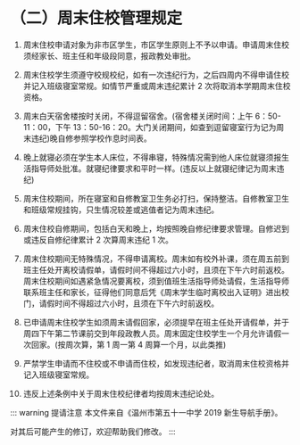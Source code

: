 # （二）周末住校管理规定

1. 周末住校申请对象为非市区学生，市区学生原则上不予以申请。申请周末住校须经家长、班主任和年级段同意，报政教处审批。

2. 周末住校学生须遵守校规校纪，如有一次违纪行为，之后四周内不得申请住校并记入班级寝室常规。如情节严重或周末违纪累计 2 次将取消本学期周末住校资格。

3. 周末白天宿舍楼按时关闭，不得逗留宿舍。(宿舍楼关闭时间：上午 6：50-11：00，下午 13：50-16：20。大门关闭期间，如查到逗留寝室行为记为周末违纪)晚自修参照学校作息时间表。

4. 晚上就寝必须在学生本人床位，不得串寝，特殊情况需到他人床位就寝须报生活指导师处批准。就寝纪律要求和平时一样。(违反以上就寝纪律记为周末违纪)

5. 周末住校期间，所在寝室和自修教室卫生务必打扫，保持整洁。自修教室卫生和班级常规挂钩，只生情况较差或逃值者记为周末违纪。

6. 周末住校自修期间，包括白天和晚上，均按照晚自修纪律要求管理。自修迟到或违反自修纪律累计 2 次算周末违纪 1 次。

7. 周末住校期间无特殊情况，不得申请离校。周末如有校外补课，须在周五前到班主任处开离校请假单，请假时间不得超过六小时，且须在下午六时前返校。周末住校期间如遇紧急情况要离校，须到值班生活指导师处请假，生活指导师联系班主任和家长，征得他们同意后凭《周末学生临时离校出入证明》进出校门，请假时间不得超过六小时，且须在下午六时前返校。

8. 已申请周末住校学生如须周末请假回家，必须提早在班主任处开请假单，并于周四下午第二节课前交到年段政教人员。周末固定住校学生一个月允许请假一次回家。(按周次算，第 1 周一第 4 周算一个月，以此类推)

9. 严禁学生申请而不住校或不申请而住校，如发现违纪者，取消周末住校资格并记入班级寝室常规。

10. 违反上述条例中关于周末住校纪律者均按周末违纪论处。

::: warning 提请注意
本文件来自《温州市第五十一中学 2019 新生导航手册》。

对其后可能产生的修订，欢迎帮助我们修改。
:::
